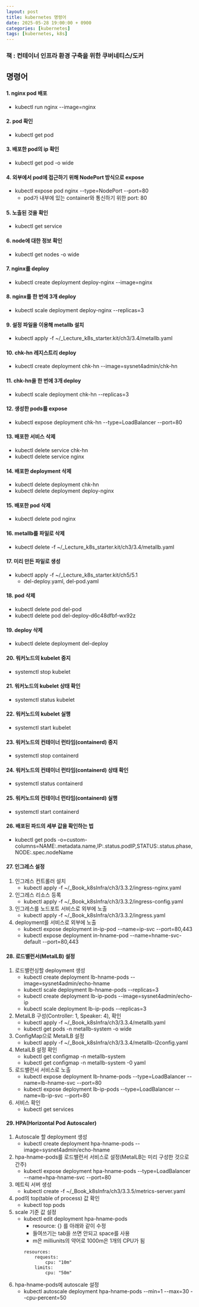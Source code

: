 ```yaml
---
layout: post
title: kubernetes 명령어
date: 2025-05-28 19:00:00 + 0900
categories: [kubernetes]
tags: [kubernetes, k8s]
---
```

### 책 : 컨테이너 인프라 환경 구축을 위한 쿠버네티스/도커

## 명령어

#### 1. nginx pod 배포
- kubectl run nginx --image=nginx
	
#### 2. pod 확인
- kubectl get pod
	
#### 3. 배포한 pod의 ip 확인
- kubectl get pod -o wide

#### 4. 외부에서 pod에 접근하기 위해 NodePort 방식으로 expose
- kubectl expose pod nginx --type=NodePort --port=80
	- pod가 내부에 있는 container와 통신하기 위한 port: 80
		
#### 5. 노출된 것을 확인
- kubectl get service

#### 6. node에 대한 정보 확인
- kubectl get nodes -o wide

#### 7. nginx를 deploy
- kubectl create deployment deploy-nginx --image=nginx
	
#### 8. nginx를 한 번에 3개 deploy 
- kubectl scale deployment deploy-nginx --replicas=3
	
#### 9. 설정 파일을 이용해 metallb 설치
- kubectl apply -f ~/_Lecture_k8s_starter.kit/ch3/3.4/metallb.yaml

#### 10. chk-hn 레지스트리 deploy	
- kubectl create deployment chk-hn --image=sysnet4admin/chk-hn

#### 11. chk-hn을 한 번에 3개 deploy	
- kubectl scale deployment chk-hn --replicas=3
	
#### 12. 생성한 pods를 expose
- kubectl expose deployment chk-hn --type=LoadBalancer --port=80

#### 13. 배포한 서비스 삭제	
- kubectl delete service chk-hn
- kubectl delete service nginx
	
#### 14. 배포한 deployment 삭제
- kubectl delete deployment chk-hn
- kubectl delete deployment deploy-nginx

#### 15. 배포한 pod 삭제
- kubectl delete pod nginx

#### 16. metallb를 파일로 삭제
- kubectl delete -f ~/_Lecture_k8s_starter.kit/ch3/3.4/metallb.yaml
	
#### 17. 미리 만든 파일로 생성
- kubectl apply -f ~/_Lecture_k8s_starter.kit/ch5/5.1
	- del-deploy.yaml, del-pod.yaml

#### 18. pod 삭제
- kubectl delete pod del-pod
- kubectl delete pod del-deploy-d6c48dfbf-wx92z

#### 19. deploy 삭제
- kubectl delete deployment del-deploy
	
#### 20. 워커노드의 kubelet 중지
- systemctl stop kubelet

#### 21. 워커노드의 kubelet 상태 확인
- systemctl status kubelet

#### 22. 워커노드의 kubelet 실행
- systemctl start kubelet

#### 23. 워커노드의 컨테이너 런타임(containerd) 중지
- systemctl stop containerd

#### 24. 워커노드의 컨테이너 런타임(containerd) 상태 확인
- systemctl status containerd
	
#### 25. 워커노드의 컨테이너 런타임(containerd) 실행
- systemctl start containerd
	
#### 26. 배포된 파드의 세부 값을 확인하는 법
- kubectl get pods -o=custom-columns=NAME:.metadata.name,IP:.status.podIP,STATUS:.status.phase,NODE:.spec.nodeName

#### 27. 인그레스 설정
1. 인그레스 컨트롤러 설치
	- kubectl apply -f ~/_Book_k8sInfra/ch3/3.3.2/ingress-nginx.yaml
2. 인그레스 리소스 등록
	- kubectl apply -f ~/_Book_k8sInfra/ch3/3.3.2/ingress-config.yaml
3. 인그레스를 노드포트 서비스로 외부에 노출
	- kubectl apply -f ~/_Book_k8sInfra/ch3/3.3.2/ingress.yaml
4. deployment를 서비스로 외부에 노출
	- kubectl expose deployment in-ip-pod --name=ip-svc --port=80,443
	- kubectl expose deployment in-hname-pod --name=hname-svc-default --port=80,443

#### 28. 로드밸런서(MetalLB) 설정
1. 로드밸런싱할 deployment 생성
    - kubectl create deployment lb-hname-pods --image=sysnet4admin/echo-hname
    - kubectl scale deployment lb-hname-pods --replicas=3
    - kubectl create deployment lb-ip-pods --image=sysnet4admin/echo-ip
    - kubectl scale deployment lb-ip-pods --replicas=3
2. MetalLB 구성(Controller: 1, Speaker: 4), 확인
    - kubectl apply -f ~/_Book_k8sInfra/ch3/3.3.4/metallb.yaml
    - kubectl get pods -n metallb-system -o wide
3. ConfigMap으로 MetalLB 설정
    - kubectl apply -f ~/_Book_k8sInfra/ch3/3.3.4/metallb-l2config.yaml
4. MetalLB 설정 확인
    - kubectl get configmap -n metallb-system
    - kubectl get configmap -n metallb-system -0 yaml
5. 로드밸런서 서비스로 노출
    - kubectl expose deployment lb-hname-pods --type=LoadBalancer --name=lb-hname-svc --port=80
    - kubectl expose deployment lb-ip-pods --type=LoadBalancer --name=lb-ip-svc --port=80
6. 서비스 확인
    - kubectl get services

#### 29. HPA(Horizontal Pod Autoscaler)
1. Autoscale 할 deployment 생성
    - kubectl create deployment hpa-hname-pods --image=sysnet4admin/echo-hname
2. hpa-hname-pods를 로드밸런서 서비스로 설정(MetalLB는 미리 구성한 것으로 간주)
    - kubectl expose deployment hpa-hname-pods --type=LoadBalancer --name=hpa-hname-svc --port=80
3. 메트릭 서버 생성
    - kubectl create -f ~/_Book_k8sInfra/ch3/3.3.5/metrics-server.yaml
4. pod의 top(table of process) 값 확인
    - kubectl top pods
5. scale 기준 값 설정
    - kubectl edit deployment hpa-hname-pods
        - resource: {} 를 아래와 같이 수정
        - 들여쓰기는 tab을 쓰면 안되고 space를 사용
        - m은 milliunits의 약어로 1000m은 1개의 CPU가 됨
        ```
        resources:
            requests:
                cpu: "10m"
            limits:
                cpu: "50m"
        ```
6. hpa-hname-pods에 autoscale 설정
    - kubectl autoscale deployment hpa-hname-pods --min=1 --max=30 --cpu-percent=50